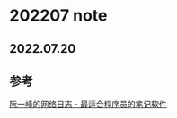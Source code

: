 # 202207 note

## 2022.07.20


## 参考

[阮一峰的网络日志 - 最适合程序员的笔记软件](https://www.ruanyifeng.com/blog/2021/08/best-note-taking-software-for-programmers.html)

